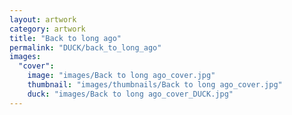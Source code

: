 ```yaml
---
layout: artwork
category: artwork
title: "Back to long ago"
permalink: "DUCK/back_to_long_ago"
images:
  "cover":
    image: "images/Back to long ago_cover.jpg"
    thumbnail: "images/thumbnails/Back to long ago_cover.jpg"
    duck: "images/Back to long ago_cover_DUCK.jpg"
---
```

